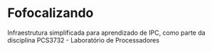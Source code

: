 # Fofocalizando
Infraestrutura simplificada para aprendizado de IPC, como parte da disciplina PCS3732 - Laboratório de Processadores
